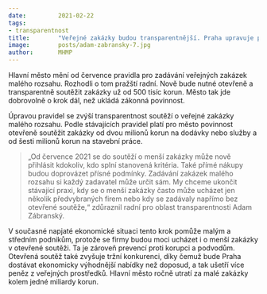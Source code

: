 ```yaml
---
date:         2021-02-22
tags:         
- transparentnost
title:        "Veřejné zakázky budou transparentnější. Praha upravuje pravidla pro jejich zadávání"
image: 	      posts/adam-zabransky-7.jpg
author:       MHMP
---
```


Hlavní město mění od července pravidla pro zadávání veřejných zakázek malého rozsahu. Rozhodli o tom pražští radní. Nově bude nutné otevřeně a transparentně soutěžit zakázky už od 500 tisíc korun. Město tak jde dobrovolně o krok dál, než ukládá zákonná povinnost.

Úpravou pravidel se zvýší transparentnost soutěží o veřejné zakázky malého rozsahu. Podle stávajících pravidel platí pro město povinnost otevřeně soutěžit zakázky od dvou milionů korun na dodávky nebo služby a od šesti milionů korun na stavební práce.

> „Od července 2021 se do soutěží o menší zakázky může nově přihlásit kdokoliv, kdo splní stanovená kritéria. Také přímé nákupy budou doprovázet přísné podmínky. Zadávání zakázek malého rozsahu si každý zadavatel může určit sám. My chceme ukončit stávající praxi, kdy se o menší zakázky často může ucházet jen několik předvybraných firem nebo kdy se zadávaly napřímo bez otevřené soutěže,“ zdůraznil radní pro oblast transparentnosti Adam Zábranský.

V současné napjaté ekonomické situaci tento krok pomůže malým a středním podnikům, protože se firmy budou moci ucházet i o menší zakázky v otevřené soutěži. Ta je zároveň prevencí proti korupci a podvodům. Otevřená soutěž také zvyšuje tržní konkurenci, díky čemuž bude Praha dostávat ekonomicky výhodnější nabídky než doposud, a tak ušetří více peněz z veřejných prostředků. Hlavní město ročně utratí za malé zakázky kolem jedné miliardy korun.
